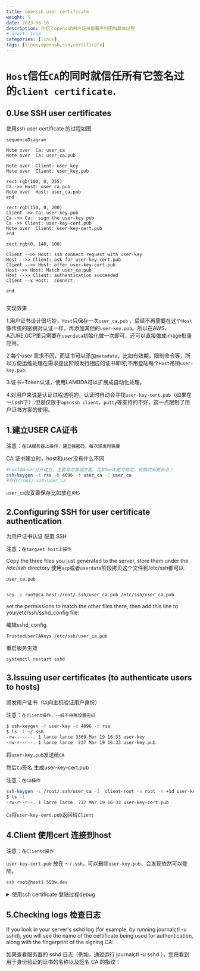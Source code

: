 ```yaml
---
title: openssh user certificate
weight: 5
date: 2023-06-16
description: 介绍了openssh用户证书部署序列图和具体过程
# draft: true
categories: [linux]
tags: [linux,openssh,ssh,certificate]
---
```

# `Host`信任`CA`的同时就信任所有它签名过的`client certificate`.

## 0.Use SSH user certificates

 使用ssh user certificate 的过程如图

```mermaid
sequenceDiagram

Note over  Ca: user_ca 
Note over  Ca: user_ca.pub

Note over  Client: user_key
Note over  Client: user_key.pub

rect rgb(100, 0, 255)
Ca ->> Host: user_ca.pub
Note over  Host: user_ca.pub
end

rect rgb(150, 0, 200)
Client ->> Ca: user-key.pub
Ca ->> Ca:  sign the user-key.pub 
Ca ->> Client: user-key-cert.pub
Note over  Client: user-key-cert.pub
end

rect rgb(0, 140, 100)

Client -->> Host: ssh connect request with user-key
Host -->> Client: ask for user-key-cert.pub
Client -->> Host: offer user-key-cert.pub
Host-->> Host: Match user_ca.pub
Host -->> Client: authentication succeeded
Client --x Host:  connect.

end
   
```


实现效果

1.用户证书设计很巧妙，`Host`只保存一次`user_ca.pub` ，后续不再需要在这个`Host` 像传统的密钥对认证一样，再添加其他的`user-key.pub`。所以在AWS、AZURE,GCP里只需要在`userdata`初始化做一次即可，还可以直接做成image批量应用。

2.每个user 需求不同，而证书可以添加`metadata`，比如有效期，限制命令等，所以方便运维处理在需求提出阶段发行相应的证书即可;不用登陆每个`Host`吊销`user-key.pub`.

3.证书+Token认证，使用LAMBDA可以扩展成自动化处理。

4.对用户来说是认证过程透明的，认证时自动会寻找`user-key-cert.pub`（如果在～/.ssh下）.但是仅限于`openssh client`，`putty`等支持的不好，这一点限制了用户证书方案的使用。



## 1.建立USER CA证书

注意：`在CA服务器上操作，建立强密码，每次颁发时需要`

CA 证书建立时，host和user没有什么不同
```bash
#host和user分开建立，主要考虑管理方面。比如host更为稳定，轮换时间更长点？
ssh-keygen -t rsa -b 4096 -f user_ca -C user_ca
#存在/root/.ssh/user_ca

```
`user_ca`应妥善保存比如放在`KMS`

## 2.Configuring SSH for user certificate authentication
为用户证书认证 配置 SSH

注意：`在targaet host上操作`

Copy the three files you just generated to the server, store them under the /etc/ssh directory
使用`scp`或者`userdata`阶段拷贝这个文件到/etc/ssh都可以.

`user_ca.pub`

```bash

scp -p root@ca.host:/root/.ssh/user_ca.pub /etc/ssh/user_ca.pub
```
set the permissions to match the other files there, then add this line to your/etc/ssh/sshd_config file:

编辑sshd_config
```content
TrustedUserCAKeys /etc/ssh/user_ca.pub
```

重启服务生效
```bash
systemctl restart sshd
```

## 3.Issuing user certificates (to authenticate users to hosts)
颁发用户证书（以向主机验证用户身份）

注意：`在client操作，一般不用再设置密码`
```bash
$ ssh-keygen -f user-key -b 4096 -t rsa
$ ls -l ~/.ssh
-rw-------. 1 lance lance 3369 Mar 19 16:33 user-key
-rw-r--r--. 1 lance lance  737 Mar 19 16:33 user-key.pub
```

将`user-key.pub`发送给`CA`

然后`Ca`签名,生成user-key-cert.pub

注意：`在Ca操作`

```bash
ssh-keygen -s /root/.ssh/user_ca -I  client-root -n root -V +1d user-key.pub
$ ls -l
-rw-r--r--. 1 lance lance  737 Mar 19 16:33 user-key-cert.pub

```
`Ca`将`user-key-cert.pub`返回给`Client`



## 4.Client 使用cert 连接到host

注意：`在Clientc操作`

`user-key-cert.pub` 放在 `～/.ssh`，可以删除`user-key.pub`，会发现依然可以登陆。

```bash
ssh root@host1.550w.dev
```

<details><summary>使用ssh certificate 登陆过程debug</summary>


```bash
 ssh -v -i client-root root@host1.550w.dev
OpenSSH_8.4p1 Debian-5+deb11u1, OpenSSL 1.1.1n  15 Mar 2022
debug1: Reading configuration data /etc/ssh/ssh_config
debug1: /etc/ssh/ssh_config line 19: include /etc/ssh/ssh_config.d/*.conf matched no files
debug1: /etc/ssh/ssh_config line 21: Applying options for *
debug1: Connecting to host1.550w.dev [host1.550w.dev] port 22.
debug1: Connection established.
debug1: identity file client-root type 0
debug1: identity file client-root-cert type 4
debug1: Local version string SSH-2.0-OpenSSH_8.4p1 Debian-5+deb11u1
debug1: Remote protocol version 2.0, remote software version OpenSSH_8.2p1 Ubuntu-4
debug1: match: OpenSSH_8.2p1 Ubuntu-4 pat OpenSSH* compat 0x04000000
debug1: Authenticating to host1.550w.dev:22 as 'root'
debug1: SSH2_MSG_KEXINIT sent
debug1: SSH2_MSG_KEXINIT received
debug1: kex: algorithm: curve25519-sha256
debug1: kex: host key algorithm: ecdsa-sha2-nistp256
debug1: kex: server->client cipher: chacha20-poly1305@openssh.com MAC: <implicit> compression: none
debug1: kex: client->server cipher: chacha20-poly1305@openssh.com MAC: <implicit> compression: none
debug1: expecting SSH2_MSG_KEX_ECDH_REPLY
debug1: Server host key: ecdsa-sha2-nistp256 SHA256:K/AfVqzkE28xMvXpaCwYJPVTX6knS3hDBPD3/4p8ek8
debug1: Host 'host1.550w.dev' is known and matches the ECDSA host key.
debug1: Found key in /root/.ssh/known_hosts:1
debug1: rekey out after 134217728 blocks
debug1: SSH2_MSG_NEWKEYS sent
debug1: expecting SSH2_MSG_NEWKEYS
debug1: SSH2_MSG_NEWKEYS received
debug1: rekey in after 134217728 blocks
debug1: Will attempt key: client-root RSA SHA256:0eJKkr5yTdaJKKbT0eF5P8p+HPaoY8d9aDGgsP85qmk explicit
debug1: Will attempt key: client-root RSA-CERT SHA256:0eJKkr5yTdaJKKbT0eF5P8p+HPaoY8d9aDGgsP85qmk explicit
debug1: SSH2_MSG_EXT_INFO received
debug1: kex_input_ext_info: server-sig-algs=<ssh-ed25519,sk-ssh-ed25519@openssh.com,ssh-rsa,rsa-sha2-256,rsa-sha2-512,ssh-dss,ecdsa-sha2-nistp256,ecdsa-sha2-nistp384,ecdsa-sha2-nistp521,sk-ecdsa-sha2-nistp256@openssh.com>
debug1: SSH2_MSG_SERVICE_ACCEPT received
debug1: Authentications that can continue: publickey
debug1: Next authentication method: publickey
debug1: Offering public key: client-root RSA SHA256:0eJKkr5yTdaJKKbT0eF5P8p+HPaoY8d9aDGgsP85qmk explicit
debug1: Authentications that can continue: publickey
debug1: Offering public key: client-root RSA-CERT SHA256:0eJKkr5yTdaJKKbT0eF5P8p+HPaoY8d9aDGgsP85qmk explicit
debug1: Server accepts key: client-root RSA-CERT SHA256:0eJKkr5yTdaJKKbT0eF5P8p+HPaoY8d9aDGgsP85qmk explicit
debug1: Authentication succeeded (publickey).
Authenticated to host1.550w.dev ([host1.550w.dev]:22).
debug1: channel 0: new [client-session]
debug1: Requesting no-more-sessions@openssh.com
debug1: Entering interactive session.
debug1: pledge: network
debug1: client_input_global_request: rtype hostkeys-00@openssh.com want_reply 0
debug1: Remote: cert: key options: agent-forwarding port-forwarding pty user-rc x11-forwarding
debug1: Remote: cert: key options: agent-forwarding port-forwarding pty user-rc x11-forwarding
debug1: Sending environment.
debug1: Sending env LANG = zh_CN.UTF-8
Welcome to Ubuntu 20.04 LTS (GNU/Linux 5.4.0-48-generic x86_64)


```
</details>




## 5.Checking logs 检查日志
If you look in your server's sshd log (for example, by running journalctl -u sshd), you will see the name of the certificate being used for authentication, along with the fingerprint of the signing CA:

如果查看服务器的 sshd 日志（例如，通过运行 journalctl -u sshd ），您将看到用于身份验证的证书的名称以及签名 CA 的指纹：




